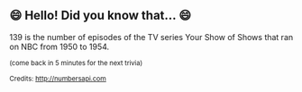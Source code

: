 ## :smile: Hello! Did you know that... :smile:
139 is the number of episodes of the TV series Your Show of Shows that ran on NBC from 1950 to 1954.

<sup>(come back in 5 minutes for the next trivia)</sup>


<sup>Credits: http://numbersapi.com</sup>
